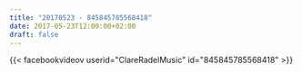 ```yaml
---
title: "20170523 - 845845785568418"
date: 2017-05-23T12:00:00+02:00
draft: false
---
```


{{< facebookvideov userid="ClareRadelMusic" id="845845785568418" >}}